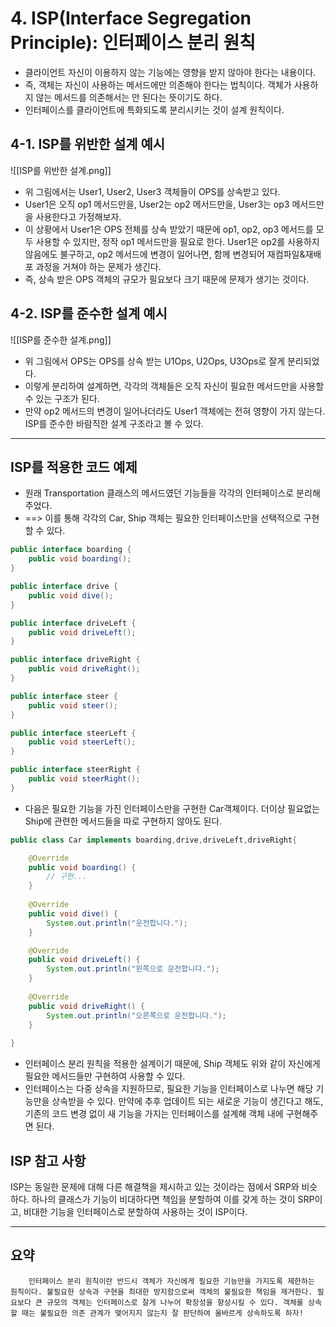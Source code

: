 # 4. ISP(Interface Segregation Principle): 인터페이스 분리 원칙
- 클라이언트 자신이 이용하지 않는 기능에는 영향을 받지 않아야 한다는 내용이다.
- 즉, 객체는 자신이 사용하는 메서드에만 의존해야 한다는 법칙이다. 객체가 사용하지 않는 메서드를 의존해서는 안 된다는 뜻이기도 하다.
- 인터페이스를 클라이언트에 특화되도록 분리시키는 것이 설계 원칙이다.

## 4-1. ISP를 위반한 설계 예시
![[ISP를 위반한 설계.png]]
- 위 그림에서는 User1, User2, User3 객체들이 OPS를 상속받고 있다.
- User1은 오직 op1 메서드만을, User2는 op2 메서드만을, User3는 op3 메서드만을 사용한다고 가정해보자.
- 이 상황에서 User1은 OPS 전체를 상속 받았기 때문에 op1, op2, op3 메서드를 모두 사용할 수 있지만, 정작 op1 메서드만을 필요로 한다. User1은 op2를 사용하지 않음에도 불구하고, op2 메서드에 변경이 일어나면, 함께 변경되어 재컴파일&재배포 과정을 거쳐야 하는 문제가 생긴다.
- 즉, 상속 받은 OPS 객체의 규모가 필요보다 크기 때문에 문제가 생기는 것이다.

## 4-2. ISP를 준수한 설계 예시
![[ISP를 준수한 설계.png]]
- 위 그림에서 OPS는 OPS를 상속 받는 U1Ops, U2Ops, U3Ops로 잘게 분리되었다.
- 이렇게 분리하여 설계하면, 각각의 객체들은 오직 자신이 필요한 메서드만을 사용할 수 있는 구조가 된다.
- 만약 op2 메서드의 변경이 일어나더라도 User1 객체에는 전혀 영향이 가지 않는다. ISP를 준수한 바람직한 설계 구조라고 볼 수 있다.
---
## ISP를 적용한 코드 예제
- 원래 Transportation 클래스의 메서드였던 기능들을 각각의 인터페이스로 분리해주었다.
- ==> 이를 통해 각각의 Car, Ship 객체는 필요한 인터페이스만을 선택적으로 구현할 수 있다.
```java
public interface boarding {
    public void boarding();
}

public interface drive {
    public void dive();
}

public interface driveLeft {
    public void driveLeft();
}

public interface driveRight {
	public void driveRight();
}

public interface steer {
    public void steer();
}

public interface steerLeft {
    public void steerLeft();
}

public interface steerRight {
	public void steerRight();
}
```

- 다음은 필요한 기능을 가진 인터페이스만을 구현한 Car객체이다. 더이상 필요없는 Ship에 관련한 메서드들을 따로 구현하지 않아도 된다.

```java
public class Car implements boarding,drive,driveLeft,driveRight{

    @Override
    public void boarding() {
        // 구현...
    }
    
    @Override
    public void dive() {
        System.out.println("운전합니다.");
    }

    @Override
    public void driveLeft() {
        System.out.println("왼쪽으로 운전합니다.");
    }
    
    @Override
    public void driveRight() {
        System.out.println("오른쪽으로 운전합니다.");
    }
    
}
```

- 인터페이스 분리 원칙을 적용한 설계이기 때문에, Ship 객체도 위와 같이 자신에게 필요한 메서드들만 구현하여 사용할 수 있다.
- 인터페이스는 다중 상속을 지원하므로, 필요한 기능을 인터페이스로 나누면 해당 기능만을 상속받을 수 있다. 만약에 추후 업데이트 되는 새로운 기능이 생긴다고 해도, 기존의 코드 변경 없이 새 기능을 가지는 인터페이스를 설계해 객체 내에 구현해주면 된다.

## ISP 참고 사항
ISP는 동일한 문제에 대해 다른 해결책을 제시하고 있는 것이라는 점에서 SRP와 비슷하다. 하나의 클래스가 기능이 비대하다면 책임을 분할하여 이를 갖게 하는 것이 SRP이고, 비대한 기능을 인터페이스로 분할하여 사용하는 것이 ISP이다.

---
## 요약
		인터페이스 분리 원칙이란 반드시 객체가 자신에게 필요한 기능만을 가지도록 제한하는 원칙이다. 불필요한 상속과 구현을 최대한 방지함으로써 객체의 불필요한 책임을 제거한다. 필요보다 큰 규모의 객체는 인터페이스로 잘게 나누어 확장성을 향상시킬 수 있다. 객체를 상속할 때는 불필요한 의존 관계가 맺어지지 않는지 잘 판단하여 올바르게 상속하도록 하자!